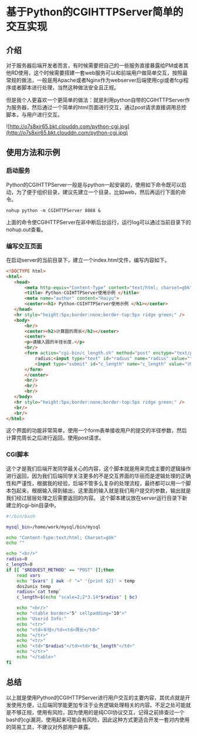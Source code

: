 # 基于Python的CGIHTTPServer简单的交互实现

## 介绍
对于服务器后端开发者而言，有时候需要把自己的一些服务直接暴露给PM或者其他RD使用，这个时候需要搭建一套web服务可以和前端用户做简单交互，按照最常规的做法，一般是用Apache或者Nginx作为webserver后端使用cgi或者fcgi程序或者脚本进行处理，当然这种做法安全且正规。

但是我个人更喜欢一个更简单的做法：就是利用python自带的CGIHTTPServer作为服务器，然后通过一个简单的html页面进行交互，通过post请求直接调用总控脚本，与用户进行交互。

![http://o7s8xir65.bkt.clouddn.com/python-cgi.jpg](http://o7s8xir65.bkt.clouddn.com/python-cgi.jpg)

<!--more-->

## 使用方法和示例

### 启动服务
Python的CGIHTTPServer一般是与python一起安装的，使用如下命令既可以启动，为了便于组织目录，建议先建立一个目录，比如web，然后再运行下面的命令。
```shell
nohup python -m CGIHTTPServer 8088 &
```
上面的命令使CGIHTTPServer在非中断后台运行，运行log可以通过当前目录下的nohup.out查看。

### 编写交互页面
在启动server的当前目录下，建立一个index.html文件，编写内容如下。
```html
<!DOCTYPE html>
<html>
   <head>
       <meta http-equiv="Content-Type" content="text/html; charset=gbk">
       <title> Python-CGIHTTPServer使用示例 </title>
       <meta name="author" content="Haiyu">
       <center><h1> Python-CGIHTTPServer使用示例 </h1></center>
   </head>
   <hr style="height:5px;border:none;border-top:5px ridge green;" />
   <body>
       <br/>
       <center><h2>计算圆的周长</h2></center>
       <center>
       <p>请输入圆的半径长度.</p>
       <br/>
       <form action="cgi-bin/c_length.sh" method="post" enctype="text/plain" target="_blank">
           radius:<input type="text" id="radius" name="radius" value=""/>
           <input type="submit" id="c_length" name="c_length" value="计算周长">
       </form>
       </center>
       <br/>
       <br/>
       <br/>
   </body>
   <hr style="height:5px;border:none;border-top:5px ridge green;" />
   <br/>
   <br/>
</html>
```
这个界面的功能非常简单，使用一个form表单接收用户的提交的半径参数，然后计算完周长之后进行返回，使用post请求。

### CGI脚本
这个才是我们后端开发同学最关心的内容，这个脚本就是用来完成主要的逻辑操作进行返回，因为我们后端同学关注更多的不是交互界面的华丽而是逻辑处理的正确性和严谨性，根据我的经验，后端不管多么复杂的处理流程，最终都可以用一个脚本包起来，根据输入得到输出，这里面的输入就是我们用户提交的参数，输出就是我们经过层层处理之后需要返回的内容。
这个脚本建议放在server运行目录下新建立的cgi-bin目录中。
```bash
#!/bin/bash

mysql_bin=/home/work/mysql/bin/mysql

echo "Content-Type:text/html; Charset=gbk"
echo ""

echo "<br/>"
radius=0
c_length=0
if [[ "$REQUEST_METHOD" == "POST" ]];then
    read vars
    echo "$vars" | awk -F "=" '{print $2}' > temp
    dos2unix temp
    radius=`cat temp`
    c_length=$(echo "scale=2;2*3.14*$radius" | bc)

    echo "<br/>"
    echo "<table border="5" cellpadding="10">"
    echo "Userid Info:"
    echo "<tr>"
    echo "<td>半径</td><td>周长</td>"
    echo "</tr>"
    echo "<tr>"
    echo "<td>"$radius"</td><td>"$c_length"</td>"
    echo "</tr>"
    echo "</table>"
fi
```

## 总结
以上就是使用Python的CGIHTTPServer进行用户交互的主要内容，其优点就是开发使用方便，让后端同学能更加专注于业务逻辑处理相关的内容。不足之处可能就是不够正规，使用有风险，因为使用的是纯CGI协议交互，记得之前排查过一个bash的cgi漏洞，使用起来可能会有风险，因此这种方式更适合开发一套对内使用的简易工具，不建议对外部用户暴露。
